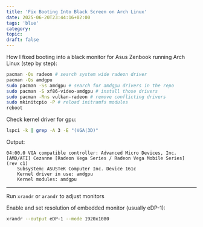 ```yaml
---
title: 'Fix Booting Into Black Screen on Arch Linux'
date: 2025-06-20T23:44:16+02:00
tags: 'blue'
category:
topic:
draft: false
---
```


<!--more-->


How I fixed booting into a black monitor for Asus Zenbook running Arch Linux (step by step): 

```bash
pacman -Qs radeon # search system wide radeon driver
pacman -Qs amdgpu
sudo pacman -Ss amdgpu # search for amdgpu drivers in the repo
sudo pacman -S xf86-video-amdgpu # install those drivers
sudo pacman -Rns vulkan-radeon # remove conflicting drivers
sudo mkinitcpio -P # reload initramfs modules
reboot
```

Check kernel driver for gpu:

```bash
lspci -k | grep -A 3 -E "(VGA|3D)"
```

Output:

```
04:00.0 VGA compatible controller: Advanced Micro Devices, Inc. [AMD/ATI] Cezanne [Radeon Vega Series / Radeon Vega Mobile Series] (rev c1)
	Subsystem: ASUSTeK Computer Inc. Device 161c
	Kernel driver in use: amdgpu
	Kernel modules: amdgpu
```

---

Run `xrandr` or `arandr` to adjust monitors

Enable and set resolution of embedded monitor (usually eDP-1):

```bash
xrandr --output eDP-1 --mode 1920x1080
```


